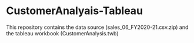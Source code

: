 # CustomerAnalyais-Tableau
This repository contains the data source (sales_06_FY2020-21.csv.zip) and the tableau workbook (CustomerAnalysis.twb)
